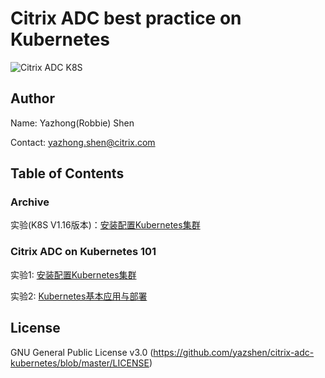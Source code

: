 # Citrix ADC best practice on Kubernetes
![Citrix ADC K8S](https://docs.citrix.com/en-us/advanced-concepts/media/cpx-ingress-image17a.png)

## Author
Name: Yazhong(Robbie) Shen

Contact: yazhong.shen@citrix.com

## Table of Contents
### Archive
实验(K8S V1.16版本)：[安装配置Kubernetes集群](https://github.com/yazshen/citrix-adc-kubernetes/blob/master/lab01-setup-kubernetes-old.md)

### Citrix ADC on Kubernetes 101
实验1: [安装配置Kubernetes集群](https://github.com/yazshen/citrix-adc-kubernetes/blob/master/citrix101-lab01-setup-kubernetes.md)

实验2: [Kubernetes基本应用与部署](https://github.com/yazshen/citrix-adc-kubernetes/blob/master/citrix101-lab02-k8s-deploy-application.md)

## License
GNU General Public License v3.0
(https://github.com/yazshen/citrix-adc-kubernetes/blob/master/LICENSE)
